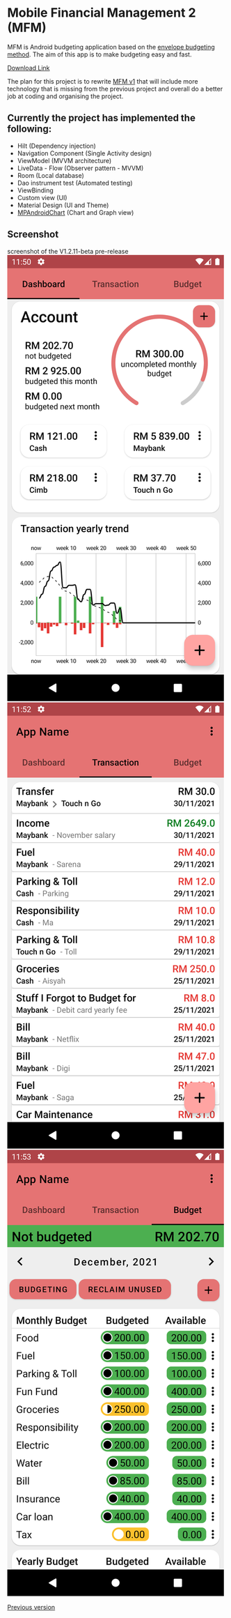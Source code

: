 # Mobile Financial Management 2 (MFM)
MFM is Android budgeting application based on the [envelope budgeting method](https://en.wikipedia.org/wiki/Envelope_system). The aim of this app is to make budgeting easy and fast.

[Download Link](https://github.com/kedaitayar/MFM2/releases)


The plan for this project is to rewrite [MFM v1](https://github.com/kedaitayar/MFM) that will include more technology that is missing from the previous project and overall do a better job at coding and organising the project.

Currently the project has implemented the following:
 - 
 - Hilt (Dependency injection)
 - Navigation Component (Single Activity design)
 - ViewModel (MVVM architecture)
 - LiveData - Flow (Observer pattern - MVVM)
 - Room (Local database)
 - Dao instrument test (Automated testing)
 - ViewBinding
 - Custom view (UI)
 - Material Design (UI and Theme)
 - [MPAndroidChart](https://github.com/PhilJay/MPAndroidChart) (Chart and Graph view)
  
Screenshot
-----------
screenshot of the V1.2.11-beta pre-release <br>
![Dashboard](screenshot/01.png)
![Transaction](screenshot/02.png)
![Budget](screenshot/03.png)

[Previous version](https://github.com/kedaitayar/MFM)
